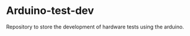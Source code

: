 Arduino-test-dev
================

Repository to store the development of hardware tests using the arduino.
